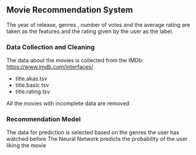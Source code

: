 ## Movie Recommendation System
The year of release, genres , number of votes and the average rating are taken as the features and the rating given by the user as the label.


### Data Collection and Cleaning
The data about the movies is collected from the IMDb: https://www.imdb.com/interfaces/ 

* title.akas.tsv
* title.basic.tsv
* title.rating.tsv

All the movies with incomplete data are removed

### Recommendation Model
The data for prediction is selected based on the genres the user has watched before
The Neural Network predicts the probability of the user liking the movie